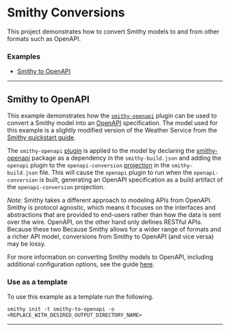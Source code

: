 # Smithy Conversions
This project demonstrates how to convert Smithy models to and from other formats
such as OpenAPI. 


### Examples
- [Smithy to OpenAPI](#smithy-to-openapi)


--- 

## Smithy to OpenAPI
This example demonstrates how the [`smithy-openapi`](https://search.maven.org/search?q=g:software.amazon.smithy%20and%20a:smithy-openapi)
plugin can be used to convert a Smithy model into an [OpenAPI](https://github.com/OAI/OpenAPI-Specification) specification.
The model used for this example is a slightly modified version of the Weather Service from the [Smithy quickstart guide](https://smithy.io/2.0/quickstart.html). 

The `smithy-openapi` [plugin](https://smithy.io/2.0/guides/building-models/build-config.html#plugins) is applied to the model 
by declaring the [smithy-openapi](https://search.maven.org/search?q=g:software.amazon.smithy%20and%20a:smithy-openapi) package as a dependency
in the `smithy-build.json` and adding the `openapi` plugin to the `openapi-conversion` [projection](https://smithy.io/2.0/guides/building-models/build-config.html#projections) 
in the `smithy-build.json` file. This will cause the `openapi` plugin to run when the `openapi-conversion` is built, generating an OpenAPI specification 
as a build artifact of the `openapi-conversion` projection.

*Note*: Smithy takes a different approach to modeling APIs from OpenAPI.
Smithy is protocol agnostic, which means it focuses on the interfaces and abstractions that are provided to end-users 
rather than how the data is sent over the wire. OpenAPI, on the other hand only defines RESTful APIs. Because these two
Because Smithy allows for a wider range of formats and a richer API model, conversions from Smithy to OpenAPI (and vice versa)
may be lossy.

For more information on converting Smithy models to OpenAPI, including additional configuration
options, see the guide [here](https://smithy.io/2.0/guides/converting-to-openapi.html).

### Use as a template
To use this example as a template run the following.

```
smithy init -t smithy-to-openapi -o <REPLACE_WITH_DESIRED_OUTPUT_DIRECTORY_NAME>
```

---